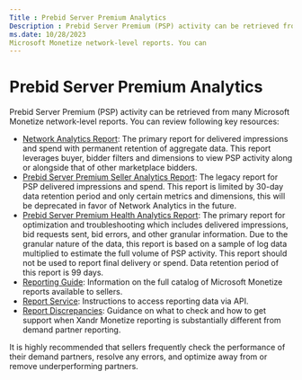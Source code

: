 ```yaml
---
Title : Prebid Server Premium Analytics
Description : Prebid Server Premium (PSP) activity can be retrieved from many
ms.date: 10/28/2023
Microsoft Monetize network-level reports. You can
---
```



# Prebid Server Premium Analytics



Prebid Server Premium (PSP) activity can be retrieved from many
Microsoft Monetize network-level reports. You can
review following key resources:

- <a
  href="monetize_monetize-standard/network-analytics-report.md"
  class="xref" target="_blank">Network Analytics Report</a>: The primary
  report for delivered impressions and spend with permanent retention of
  aggregate data. This report leverages buyer, bidder filters and
  dimensions to view PSP activity along or alongside that of other
  marketplace bidders.
- <a
  href="monetize_monetize-standard/prebid-server-premium-seller-analytics.md"
  class="xref" target="_blank">Prebid Server Premium Seller Analytics
  Report</a>: The legacy report for PSP delivered impressions and spend.
  This report is limited by 30-day data retention period and only
  certain metrics and dimensions, this will be deprecated in favor of
  Network Analytics in the future.
- <a
  href="monetize_monetize-standard/prebid-server-premium-health-analytics-report.md"
  class="xref" target="_blank">Prebid Server Premium Health Analytics
  Report</a>: The primary report for optimization and troubleshooting
  which includes delivered impressions, bid requests sent, bid errors,
  and other granular information. Due to the granular nature of the
  data, this report is based on a sample of log data multiplied to
  estimate the full volume of PSP activity. This report should not be
  used to report final delivery or spend. Data retention period of this
  report is 99 days.
- <a
  href="monetize_monetize-standard/reporting-guide.md"
  class="xref" target="_blank">Reporting Guide</a>: Information on the
  full catalog of Microsoft Monetize reports
  available to sellers.
- <a
  href="xandr-api/report-service.md"
  class="xref" target="_blank">Report Service</a>: Instructions to
  access reporting data via API.
- <a
  href="monetize_monetize-standard/report-discrepancies.md"
  class="xref" target="_blank">Report Discrepancies</a>: Guidance on
  what to check and how to get support when Xandr
  Monetize reporting is substantially different from demand
  partner reporting.

It is highly recommended that sellers frequently check the performance
of their demand partners, resolve any errors, and optimize away from or
remove underperforming partners.




